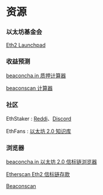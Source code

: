 # 资源

### 以太坊基金会

[Eth2 Launchpad](https://launchpad.ethereum.org/)

### 收益预测

[beaconcha.in 质押计算器](https://beaconcha.in/calculator)

[beaconscan 计算器](https://beaconscan.com/staking-calculator)

### 社区

EthStaker : [Reddi](https://www.reddit.com/r/ethstaker/)、[Discord](https://discord.com/invite/6fJw9qG)

EthFans : [以太坊 2.0 知识库 ](https://ethfans.org/wikis/Home#%E4%BB%A5%E5%A4%AA%E5%9D%8A-2-0)

### 浏览器

[beaconcha.in 以太坊 2.0 信标链浏览器](https://beaconcha.in/)

[Etherscan Eth2 信标链存款](https://cn.etherscan.com/txsBeaconDeposit)

[Beaconscan](https://beaconscan.com/)

### 





